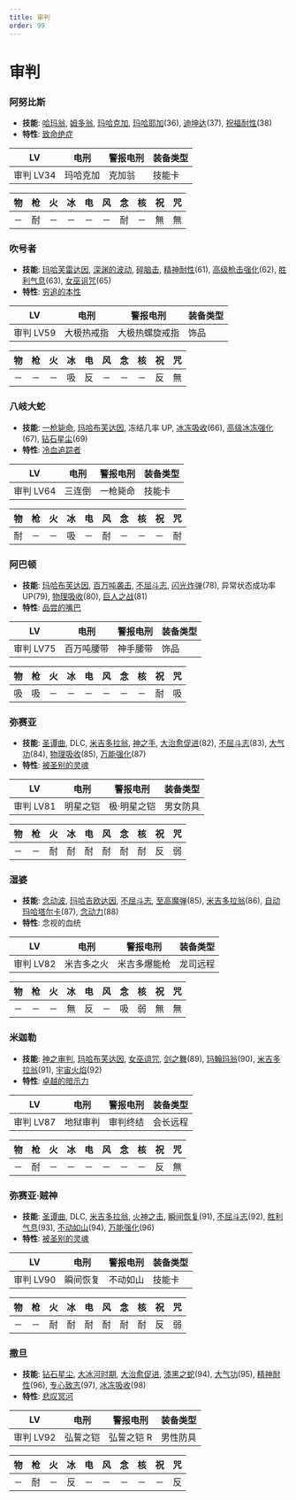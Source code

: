 ```yaml
---
title: 审判
order: 99
---
```


# 审判

### 阿努比斯

- **技能**: [哈玛翁](/skills/祝福#哈玛翁), [姆多翁](/skills/咒怨#姆多翁), [玛哈克加](/skills/祝福#玛哈克加), [玛哈耶加](/skills/咒怨#玛哈耶加)(36), [迪坤达](/skills/辅助#迪坤达)(37), [祝福耐性](/skills/被动#祝福耐性)(38)
- **特性**: [致命绝症](/特性#致命绝症)

| LV        | 电刑     | 警报电刑 | 装备类型 |
| --------- | -------- | -------- | -------- |
| 审判 LV34 | 玛哈克加 | 克加翁   | 技能卡   |

| 物  | 枪  | 火  | 冰  | 电  | 风  | 念  | 核  | 祝  | 咒  |
| --- | --- | --- | --- | --- | --- | --- | --- | --- | --- |
| －  | 耐  | －  | －  | －  | －  | 耐  | －  | 無  | 無  |

### 吹号者

- **技能**: [玛哈芙雷达因](/skills/核热#玛哈芙雷达因), [深渊的波动](/skills/异常#深渊的波动), [碎脑击](/skills/物理#碎脑击), [精神耐性](/skills/被动#精神耐性)(61), [高级枪击强化](/skills/被动#高级枪击强化)(62), [胜利气息](/skills/被动#胜利气息)(63), [女巫诅咒](/skills/辅助#女巫诅咒)(65)
- **特性**: [穷追的本性](/特性#穷追的本性)

| LV        | 电刑       | 警报电刑       | 装备类型 |
| --------- | ---------- | -------------- | -------- |
| 审判 LV59 | 大极热戒指 | 大极热螺旋戒指 | 饰品     |

| 物  | 枪  | 火  | 冰  | 电  | 风  | 念  | 核  | 祝  | 咒  |
| --- | --- | --- | --- | --- | --- | --- | --- | --- | --- |
| －  | －  | －  | 吸  | 反  | －  | －  | －  | 反  | 無  |

### 八岐大蛇

- **技能**: [一枪毙命](/skills/枪击#一枪毙命), [玛哈布芙达因](/skills/冰冻#玛哈布芙达因), 冻结几率 UP, [冰冻吸收](/skills/被动#冰冻吸收)(66), [高级冰冻强化](/skills/被动#高级冰冻强化)(67), [钻石星尘](/skills/冰冻#钻石星尘)(69)
- **特性**: [冷血追踪者](/特性#冷血追踪者)

| LV        | 电刑   | 警报电刑 | 装备类型 |
| --------- | ------ | -------- | -------- |
| 审判 LV64 | 三连倒 | 一枪毙命 | 技能卡   |

| 物  | 枪  | 火  | 冰  | 电  | 风  | 念  | 核  | 祝  | 咒  |
| --- | --- | --- | --- | --- | --- | --- | --- | --- | --- |
| 耐  | －  | －  | 吸  | －  | 耐  | －  | －  | －  | 耐  |

### 阿巴顿

- **技能**: [玛哈布芙达因](/skills/冰冻#玛哈布芙达因), [百万吨袭击](/skills/物理#百万吨袭击), [不屈斗志](/skills/被动#不屈斗志), [闪光炸弹](/skills/物理#闪光炸弹)(78), 异常状态成功率 UP(79), [物理吸收](/skills/被动#物理吸收)(80), [巨人之战](/skills/物理#巨人之战)(81)
- **特性**: [品尝的嘴巴](/特性#品尝的嘴巴)

| LV        | 电刑       | 警报电刑 | 装备类型 |
| --------- | ---------- | -------- | -------- |
| 审判 LV75 | 百万吨腰带 | 神手腰带 | 饰品     |

| 物  | 枪  | 火  | 冰  | 电  | 风  | 念  | 核  | 祝  | 咒  |
| --- | --- | --- | --- | --- | --- | --- | --- | --- | --- |
| 吸  | 吸  | －  | －  | －  | －  | －  | －  | 耐  | 吸  |

### 弥赛亚

- **技能**: [圣谭曲](/skills/恢复#圣谭曲), DLC, [米吉多拉翁](/skills/万能#米吉多拉翁), [神之手](/skills/物理#神之手), [大治愈促进](/skills/被动#大治愈促进)(82), [不屈斗志](/skills/被动#不屈斗志)(83), [大气功](/skills/被动#大气功)(84), [物理吸收](/skills/被动#物理吸收)(85), [万能强化](/skills/被动#万能强化)(87)
- **特性**: [被圣别的灵魂](/特性#被圣别的灵魂)

| LV        | 电刑     | 警报电刑    | 装备类型 |
| --------- | -------- | ----------- | -------- |
| 审判 LV81 | 明星之铠 | 极·明星之铠 | 男女防具 |

| 物  | 枪  | 火  | 冰  | 电  | 风  | 念  | 核  | 祝  | 咒  |
| --- | --- | --- | --- | --- | --- | --- | --- | --- | --- |
| －  | －  | 耐  | 耐  | 耐  | 耐  | 耐  | 耐  | 反  | 弱  |

### 湿婆

- **技能**: [念动波](/skills/念动#念动波), [玛哈吉欧达因](/skills/电击#玛哈吉欧达因), [不屈斗志](/skills/被动#不屈斗志), [至高魔弹](/skills/枪击#至高魔弹)(85), [米吉多拉翁](/skills/万能#米吉多拉翁)(86), [自动玛哈塔尔卡](/skills/被动#自动玛哈塔尔卡)(87), [念动力](/skills/念动#念动力)(88)
- **特性**: 念视的血统

| LV        | 电刑       | 警报电刑     | 装备类型 |
| --------- | ---------- | ------------ | -------- |
| 审判 LV82 | 米吉多之火 | 米吉多爆能枪 | 龙司远程 |

| 物  | 枪  | 火  | 冰  | 电  | 风  | 念  | 核  | 祝  | 咒  |
| --- | --- | --- | --- | --- | --- | --- | --- | --- | --- |
| －  | －  | －  | 無  | 反  | －  | 吸  | 弱  | 無  | 無  |

### 米迦勒

- **技能**: [神之审判](/skills/祝福#神之审判), [玛哈布芙达因](/skills/冰冻#玛哈布芙达因), [女巫诅咒](/skills/辅助#女巫诅咒), [剑之舞](/skills/物理#剑之舞)(89), [玛翰玛翁](/skills/祝福#玛翰玛翁)(90), [米吉多拉翁](/skills/万能#米吉多拉翁)(91), [宇宙火焰](/skills/核热#宇宙火焰)(92)
- **特性**: [卓越的暗示力](/特性#卓越的暗示力)

| LV        | 电刑     | 警报电刑 | 装备类型 |
| --------- | -------- | -------- | -------- |
| 审判 LV87 | 地狱审判 | 审判终结 | 会长远程 |

| 物  | 枪  | 火  | 冰  | 电  | 风  | 念  | 核  | 祝  | 咒  |
| --- | --- | --- | --- | --- | --- | --- | --- | --- | --- |
| －  | 耐  | －  | －  | －  | －  | －  | －  | 反  | 無  |

### 弥赛亚·贼神

- **技能**: [圣谭曲](/skills/恢复#圣谭曲), DLC, [米吉多拉翁](/skills/万能#米吉多拉翁), [火神之击](/skills/物理#火神之击), [瞬间恢复](/skills/被动#瞬间恢复)(91), [不屈斗志](/skills/被动#不屈斗志)(92), [胜利气息](/skills/被动#胜利气息)(93), [不动如山](/skills/被动#不动如山)(94), [万能强化](/skills/被动#万能强化)(96)
- **特性**: [被圣别的灵魂](/特性#被圣别的灵魂)

| LV        | 电刑     | 警报电刑 | 装备类型 |
| --------- | -------- | -------- | -------- |
| 审判 LV90 | 瞬间恢复 | 不动如山 | 技能卡   |

| 物  | 枪  | 火  | 冰  | 电  | 风  | 念  | 核  | 祝  | 咒  |
| --- | --- | --- | --- | --- | --- | --- | --- | --- | --- |
| －  | －  | 耐  | 耐  | 耐  | 耐  | 耐  | 耐  | 反  | 弱  |

### 撒旦

- **技能**: [钻石星尘](/skills/冰冻#钻石星尘), [大冰河时期](/skills/冰冻#大冰河时期), [大治愈促进](/skills/被动#大治愈促进), [漆黑之蛇](/skills/万能#漆黑之蛇)(94), [大气功](/skills/被动#大气功)(95), [精神耐性](/skills/被动#精神耐性)(96), [专心致志](/skills/辅助#专心致志)(97), [冰冻吸收](/skills/被动#冰冻吸收)(98)
- **特性**: [悲叹冥河](/特性#悲叹冥河)

| LV        | 电刑     | 警报电刑   | 装备类型 |
| --------- | -------- | ---------- | -------- |
| 审判 LV92 | 弘誓之铠 | 弘誓之铠 R | 男性防具 |

| 物  | 枪  | 火  | 冰  | 电  | 风  | 念  | 核  | 祝  | 咒  |
| --- | --- | --- | --- | --- | --- | --- | --- | --- | --- |
| －  | 耐  | －  | 反  | －  | －  | －  | －  | －  | 反  |
